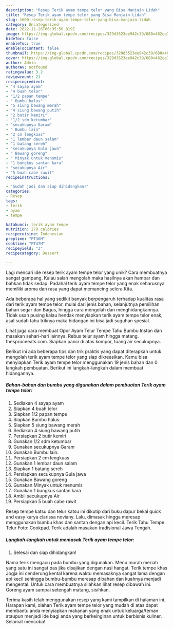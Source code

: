 ```yaml
---
description: "Resep Terik ayam tempe telor yang Bisa Manjain Lidah"
title: "Resep Terik ayam tempe telor yang Bisa Manjain Lidah"
slug: 1600-resep-terik-ayam-tempe-telor-yang-bisa-manjain-lidah
category: Uncategorized
date: 2022-11-26T06:35:58.819Z
image: https://img-global.cpcdn.com/recipes/329d3523ee942c39/680x482cq70/terik-ayam-tempe-telor-foto-resep-utama.jpg
hideToc: false
enableToc: true
enableTocContent: false
thumbnail: https://img-global.cpcdn.com/recipes/329d3523ee942c39/680x482cq70/terik-ayam-tempe-telor-foto-resep-utama.jpg
cover: https://img-global.cpcdn.com/recipes/329d3523ee942c39/680x482cq70/terik-ayam-tempe-telor-foto-resep-utama.jpg
author: Admin
authorAv: notfound
ratingvalue: 3.2
reviewcount: 21
recipeingredient:
- "4 sayap ayam"
- "4 buah telor"
- "1/2 papan tempe"
- " Bumbu halus"
- "5 siung bawang merah"
- "4 siung bawang putih"
- "2 butir kemiri"
- "1/2 sdm ketumbar"
- "secukupnya Garam"
- " Bumbu lain"
- "2 cm lengkuas"
- "1 lembar daun salam"
- "1 batang sereh"
- "secukupnya Gula jawa"
- " Bawang goreng"
- " Minyak untuk menumis"
- "1 bungkus santan kara"
- "secukupnya Air"
- "5 buah cabe rawit"
recipeinstructions:

- "Sudah jadi dan siap dihidangkan!"
categories:
- Resep
tags:
- terik
- ayam
- tempe

katakunci: terik ayam tempe 
nutrition: 278 calories
recipecuisine: Indonesian
preptime: "PT36M"
cooktime: "PT47M"
recipeyield: "3"
recipecategory: Dessert

---
```





Lagi mencari ide resep terik ayam tempe telor yang unik? Cara membuatnya sangat gampang. Kalau salah mengolah maka hasilnya akan hambar dan bahkan tidak sedap. Padahal terik ayam tempe telor yang enak seharusnya memiliki aroma dan rasa yang dapat memancing selera Kita.





Ada beberapa hal yang sedikit banyak berpengaruh terhadap kualitas rasa dari terik ayam tempe telor, mulai dari jenis bahan, selanjutnya pemilihan bahan segar dan Bagus, hingga cara mengolah dan menghidangkannya. Tidak usah pusing kalau hendak menyiapkan terik ayam tempe telor enak,      asal sudah tahu triknya maka hidangan ini bisa jadi suguhan spesial.














Lihat juga cara membuat Opor Ayam Telur Tempe Tahu Bumbu Instan dan masakan sehari-hari lainnya. Rebus telur ayam hingga matang. thespruceeats.com. Siapkan panci di atas kompor, tuang air secukupnya.






Berikut ini ada beberapa tips dan trik praktis yang dapat diterapkan untuk mengolah terik ayam tempe telor yang siap dikreasikan. Kamu bisa menyiapkan Terik ayam tempe telor menggunakan 19 jenis bahan dan 0 langkah pembuatan. Berikut ini langkah-langkah dalam membuat hidangannya.

<!--inarticleads1-->

##### Bahan-bahan dan bumbu yang digunakan dalam pembuatan Terik ayam tempe telor:

1. Sediakan 4 sayap ayam
1. Siapkan 4 buah telor
1. Siapkan 1/2 papan tempe
1. Siapkan  Bumbu halus:
1. Siapkan 5 siung bawang merah
1. Sediakan 4 siung bawang putih
1. Persiapkan 2 butir kemiri
1. Gunakan 1/2 sdm ketumbar
1. Gunakan secukupnya Garam
1. Gunakan  Bumbu lain:
1. Persiapkan 2 cm lengkuas
1. Gunakan 1 lembar daun salam
1. Siapkan 1 batang sereh
1. Persiapkan secukupnya Gula jawa
1. Gunakan  Bawang goreng
1. Gunakan  Minyak untuk menumis
1. Gunakan 1 bungkus santan kara
1. Ambil secukupnya Air
1. Persiapkan 5 buah cabe rawit


Resep tempe katsu dan telur katsu ini dikutip dari buku dapur bekal quick and easy karya clarissa noviany. Lalu, dimasak hingga meresap menggunakan bumbu khas dan santan dengan api kecil. Terik Tahu Tempe Telur Foto: Cookpad. Terik adalah masakan tradisional Jawa Tengah. 

<!--inarticleads2-->

##### Langkah-langkah untuk memasak Terik ayam tempe telor:


1. Selesai dan siap dihidangkan!

Nama terik mengacu pada bumbu yang digunakan. Menu murah meriah yang satu ini sangat pas jika disajikan dengan nasi hangat. Terik tempe khas Jogja ini cenderung kental karena waktu memasaknya sangat lama dengan api kecil sehingga bumbu-bumbu meresap dibahan dan kuahnya menjadi mengental. Untuk cara membuatnya silahkan lihat resep dibawah ini. Goreng ayam sampai setengah matang, sisihkan. 

Terima kasih telah menggunakan resep yang kami tampilkan di halaman ini. Harapan kami, olahan Terik ayam tempe telor yang mudah di atas dapat membantu anda menyiapkan makanan yang enak untuk keluarga/teman ataupun menjadi ide bagi anda yang berkeinginan untuk berbisnis kuliner. Selamat mencoba!
